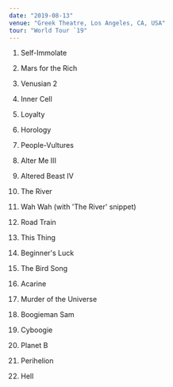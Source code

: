 ```yaml
---
date: "2019-08-13"
venue: "Greek Theatre, Los Angeles, CA, USA"
tour: "World Tour `19"
---
```



 1. Self-Immolate

 2. Mars for the Rich

 3. Venusian 2

 4. Inner Cell

 5. Loyalty

 6. Horology

 7. People-Vultures

 8. Alter Me III

 9. Altered Beast IV

10. The River

11. Wah Wah
    (with 'The River' snippet)

12. Road Train

13. This Thing

14. Beginner's Luck

15. The Bird Song

16. Acarine

17. Murder of the Universe

18. Boogieman Sam

19. Cyboogie

20. Planet B

21. Perihelion

22. Hell
